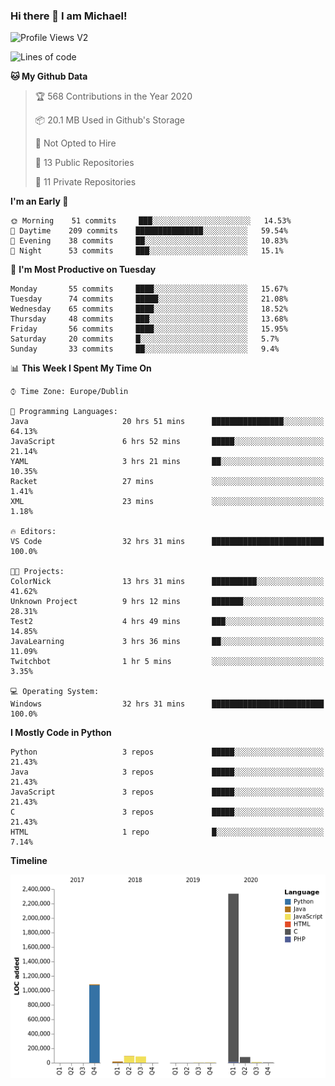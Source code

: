 ### Hi there 👋 I am Michael!

![Profile Views V2](https://komarev.com/ghpvc/?username=AppDevMichael)

<!--START_SECTION:waka-->
![Lines of code](https://img.shields.io/badge/From%20Hello%20World%20I%27ve%20Written-11.8%20million%20lines%20of%20code-blue)

**🐱 My Github Data** 

> 🏆 568 Contributions in the Year 2020
 > 
> 📦 20.1 MB Used in Github's Storage 
 > 
> 🚫 Not Opted to Hire
 > 
> 📜 13 Public Repositories
 > 
> 🔑 11 Private Repositories 

**I'm an Early 🐤** 

```text
🌞 Morning    51 commits     ███░░░░░░░░░░░░░░░░░░░░░░   14.53% 
🌆 Daytime    209 commits    ███████████████░░░░░░░░░░   59.54% 
🌃 Evening    38 commits     ██░░░░░░░░░░░░░░░░░░░░░░░   10.83% 
🌙 Night      53 commits     ███░░░░░░░░░░░░░░░░░░░░░░   15.1%

```
📅 **I'm Most Productive on Tuesday** 

```text
Monday       55 commits     ████░░░░░░░░░░░░░░░░░░░░░   15.67% 
Tuesday      74 commits     █████░░░░░░░░░░░░░░░░░░░░   21.08% 
Wednesday    65 commits     ████░░░░░░░░░░░░░░░░░░░░░   18.52% 
Thursday     48 commits     ███░░░░░░░░░░░░░░░░░░░░░░   13.68% 
Friday       56 commits     ████░░░░░░░░░░░░░░░░░░░░░   15.95% 
Saturday     20 commits     █░░░░░░░░░░░░░░░░░░░░░░░░   5.7% 
Sunday       33 commits     ██░░░░░░░░░░░░░░░░░░░░░░░   9.4%

```


📊 **This Week I Spent My Time On** 

```text
⌚︎ Time Zone: Europe/Dublin

💬 Programming Languages: 
Java                     20 hrs 51 mins      ████████████████░░░░░░░░░   64.13% 
JavaScript               6 hrs 52 mins       █████░░░░░░░░░░░░░░░░░░░░   21.14% 
YAML                     3 hrs 21 mins       ██░░░░░░░░░░░░░░░░░░░░░░░   10.35% 
Racket                   27 mins             ░░░░░░░░░░░░░░░░░░░░░░░░░   1.41% 
XML                      23 mins             ░░░░░░░░░░░░░░░░░░░░░░░░░   1.18%

🔥 Editors: 
VS Code                  32 hrs 31 mins      █████████████████████████   100.0%

🐱‍💻 Projects: 
ColorNick                13 hrs 31 mins      ██████████░░░░░░░░░░░░░░░   41.62% 
Unknown Project          9 hrs 12 mins       ███████░░░░░░░░░░░░░░░░░░   28.31% 
Test2                    4 hrs 49 mins       ███░░░░░░░░░░░░░░░░░░░░░░   14.85% 
JavaLearning             3 hrs 36 mins       ██░░░░░░░░░░░░░░░░░░░░░░░   11.09% 
Twitchbot                1 hr 5 mins         ░░░░░░░░░░░░░░░░░░░░░░░░░   3.35%

💻 Operating System: 
Windows                  32 hrs 31 mins      █████████████████████████   100.0%

```

**I Mostly Code in Python** 

```text
Python                   3 repos             █████░░░░░░░░░░░░░░░░░░░░   21.43% 
Java                     3 repos             █████░░░░░░░░░░░░░░░░░░░░   21.43% 
JavaScript               3 repos             █████░░░░░░░░░░░░░░░░░░░░   21.43% 
C                        3 repos             █████░░░░░░░░░░░░░░░░░░░░   21.43% 
HTML                     1 repo              █░░░░░░░░░░░░░░░░░░░░░░░░   7.14%

```


**Timeline**

![Chart not found](https://github.com/AppDevMichael/AppDevMichael/blob/master/charts/bar_graph.png) 


<!--END_SECTION:waka-->

